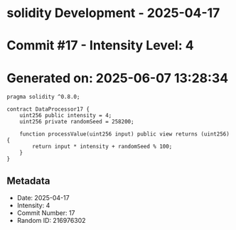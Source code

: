 ﻿# solidity Development - 2025-04-17
# Commit #17 - Intensity Level: 4
# Generated on: 2025-06-07 13:28:34
```solidity
pragma solidity ^0.8.0;

contract DataProcessor17 {
    uint256 public intensity = 4;
    uint256 private randomSeed = 258200;

    function processValue(uint256 input) public view returns (uint256) {
        return input * intensity + randomSeed % 100;
    }
}
```
## Metadata
- Date: 2025-04-17
- Intensity: 4
- Commit Number: 17
- Random ID: 216976302
